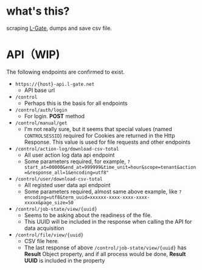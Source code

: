 # what's this?

scraping [L-Gate](https://www.info.l-gate.net/), dumps and save csv file.

# API（WIP)

The following endpoints are confirmed to exist.


- `https://{host}-api.l-gate.net`
    - API base url
- `/control`
    - Perhaps this is the basis for all endpoints
- `/control/auth/login`
    - For login. **POST** method
- `/control/manual/get`
    - I'm not really sure, but it seems that special values (named `CONTROLSESSID`) required for Cookies are returned in the Http Response. This value is used for file requests and other endpoints
- `/control/action-log/download-csv-total`
    - All user action log data api endpoint
    - Some parameters required, for example, `?start_at=00000&end_at=999999&time_unit=hour&scope=tenant&action=&response_all=1&encoding=utf8"`
- `/control/user/download-csv-total`
    - All registed user data api endpoint
    - Some parameters required, almost same above example, like `?encoding=utf8&term_uuid=xxxxxx-xxxx-xxxx-xxxx-xxxxx&page_size=50`
- `/control/job-state/view/{uuid}`
    -  Seems to be asking about the readiness of the file.
    - This UUID will be included in the response when calling the API for data acquisition
- `/control/file/view/{uuid}`
    - CSV file here.
    - The last response of above `/control/job-state/view/{uuid}` has **Result** Object property, and if all process would be done, **Result UUID** is included in the property